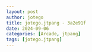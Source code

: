 ```yaml
---
layout: post
author: jotego
title: jotego.jtpang - 3a2e91f
date: 2024-09-06
categories: [Arcade, jtpang]
tags: [jotego.jtpang]
---
```


